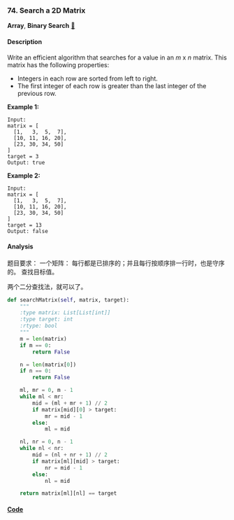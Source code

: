 ### 74. Search a 2D Matrix

**Array**, **Binary Search**    [🧡](https://leetcode.com/problems/search-a-2d-matrix)    

#### Description

Write an efficient algorithm that searches for a value in an _m_ x _n_ matrix. This matrix has the following properties:
- Integers in each row are sorted from left to right.
- The first integer of each row is greater than the last integer of the previous row.

**Example 1:**

```
Input:
matrix = [
  [1,   3,  5,  7],
  [10, 11, 16, 20],
  [23, 30, 34, 50]
]
target = 3
Output: true
```

**Example 2:**

```
Input:
matrix = [
  [1,   3,  5,  7],
  [10, 11, 16, 20],
  [23, 30, 34, 50]
]
target = 13
Output: false
```

#### Analysis

题目要求： 一个矩阵： 每行都是已排序的；并且每行按顺序排一行时，也是守序的。 查找目标值。

两个二分查找法，就可以了。

```python
def searchMatrix(self, matrix, target):
    """
    :type matrix: List[List[int]]
    :type target: int
    :rtype: bool
    """
    m = len(matrix)
    if m == 0:
        return False

    n = len(matrix[0])
    if n == 0:
        return False

    ml, mr = 0, m - 1
    while ml < mr:
        mid = (ml + mr + 1) // 2
        if matrix[mid][0] > target:
            mr = mid - 1
        else:
            ml = mid

    nl, nr = 0, n - 1
    while nl < nr:
        mid = (nl + nr + 1) // 2
        if matrix[ml][mid] > target:
            nr = mid - 1
        else:
            nl = mid

    return matrix[ml][nl] == target
```

#### [Code](../python/74.%20Search%20a%202D%20Matrix.py)
